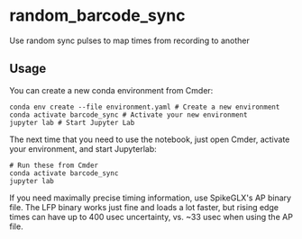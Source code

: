 # random_barcode_sync
Use random sync pulses to map times from recording to another

## Usage
You can create a new conda environment from Cmder:
```
conda env create --file environment.yaml # Create a new environment
conda activate barcode_sync # Activate your new environment
jupyter lab # Start Jupyter Lab
```

The next time that you need to use the notebook, just open Cmder, activate your environment, and start Jupyterlab:
```
# Run these from Cmder
conda activate barcode_sync
jupyter lab
```

If you need maximally precise timing information, use SpikeGLX's AP binary file. The LFP binary works just fine and loads a lot faster, but rising edge times can have up to 400 usec uncertainty, vs. ~33 usec when using the AP file.
